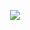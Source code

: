 <p align="center"> <img src="https://skillicons.dev/icons?i=js,ts,react,vue,deno,nodejs,discordjs,python,flask,html,css,php,bootstrap,java,lua,robloxstudio,go,rust,c,cpp,cs,unity,dotnet,cloudflare,firebase,cmake,git,github,figma,discord,vscode,visualstudio,postman,mongodb,sqlite,mysql,windows,ubuntu,stackoverflow&perline=3" /> </p>
